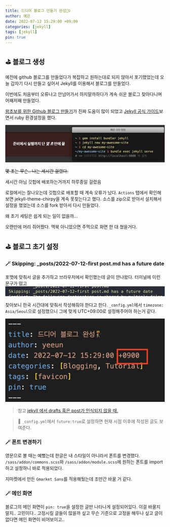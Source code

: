 ```yaml
---
title: 드디어 블로그 만들기 완성🏌️‍♀️
author: 예은
date: 2022-07-12 15:29:00 +09:00
categories: [jekyll]
tags: [jekyll]
pin: true
---
```


## ⛳️ 블로그 생성

예전에 github 블로그를 만들었다가 복잡하고 원하는대로 되지 않아서 포기했었는데 오늘 갑자기 다시 만들고 싶어서 Jekyll를 이용해서 블로그를 만들었다.

이번에도 처음부터 오류나고 안넘어가서 하지말까하다가 계속 쉬운 블로그 찾아다니며 어째저째 만들었다.

[왕초보를 위한 Github 블로그 만들기](https://zeddios.tistory.com/1222)가 진짜 도움이 많이 되었고
[Jekyll 공식 가이드](https://jekyllrb-ko.github.io/docs/)보면서 ruby 환경설정을 했다.

![Jekyll](/assets/img/post/Jekyll.png)

~~몇 초는 무슨.. 나는 세시간 걸렸다.~~

세시간 아님
깃헙에 배포하는거까지 하루종일 걸렸음

로컬에서는 잘나오는데 깃헙으로 배포할 때 계속 오류가 났다. `Actions` 탭에서 확인해보면 jekyll-theme-chirpy을 계속 못찾는다고 했다.
소스를 zip으로 받아서 설치해서 설정을 했었는데 소스를 fork 받아서 다시 만들었다.

왜 초기 세팅은 쉽게 되는 일이 없을까...

오랜만에 머리 쥐어짰다. 맥북 아니었으면 주먹으로 화면 한 대 쳤을거다.

## ⛳️ 블로그 초기 설정

### 🪄 Skipping: \_posts/2022-07-12-first post.md has a future date

포맷에 맞춰서 글을 추가하고 브라우저에서 확인했는데 글이 안나왔다. 터미널에 이런 문구가 떴고
![skippost](/assets/img/post/skippost.png)

찾아보니 한국 시간대에 맞춰서 작성해줘야 한다고 한다.
`_config.yml`에서 `timezone: Asia/Seoul`으로 설정했으니 그에 맞게 UTC+09:00로 설정해주어야 하는거 같다.

![setTimezone](/assets/img/post/setTimezone.png)

> 참고 [jekyll 에서 drafts 혹은 post가 인식되지 않을 때.](https://hurderella.tistory.com/128)

> 📡 `_config.yml`에서 `future:true`로 설정하면 현재 시점 이후에 작성된 글도 보여준다.

### 🪄 폰트 변경하기

영문으로 볼 때는 예뻤는데 한글은 내 스타일이 아니라서 폰트를 변경했다.
`/sass/addon/commons.scss`와 `/sass/addon/module.scss`에 원하는 폰트를 import하고 설정하니 바로 적용되었다.

지마켓에서 만든 `Gmarket Sans`를 적용해뒀는데 조만간 바꿀 거 같다.

### 🪄 메인 화면

블로그의 메인 화면이 `pin: true`을 설정한 글만 나타나게 설정되어있다. 이걸 바꿀지 말지.. 고민이다..
고정시킬 글들이 많을까 싶고 무슨 기준으로 고정을 해두나 싶고 글이 없다면 메인 화면이 비어보이고..
